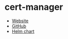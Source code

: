 # cert-manager

- [Website](https://cert-manager.io/)
- [GitHub](https://github.com/cert-manager/cert-manager)
- [Helm chart](https://github.com/cert-manager/cert-manager/tree/master/deploy/charts/cert-manager)
